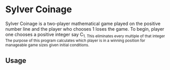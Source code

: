 # Sylver Coinage
Sylver Coinage is a two-player mathematical game played on the positive number line and the player who chooses 1 loses the game. 
To begin, player one chooses a positive integer say C<sub>1. This eliminates every multiple of that integer 
The purpose of this program calculates which player is in a winning position for manageable game sizes given initial conditions.

## Usage
